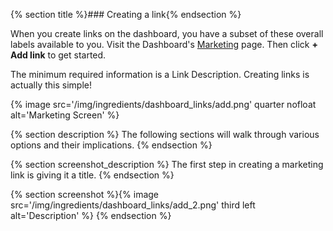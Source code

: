 
{% section title %}### Creating a link{% endsection %}

When you create links on the dashboard, you have a subset of these overall labels available to you. Visit the Dashboard's [Marketing](https://dashboard.branch.io/#/marketing) page. Then click **+ Add link** to get started.

The minimum required information is a Link Description. Creating links is actually this simple!

{% image src='/img/ingredients/dashboard_links/add.png' quarter nofloat alt='Marketing Screen' %}

{% section description %}
The following sections will walk through various options and their implications.
{% endsection %}

{% section screenshot_description %}
The first step in creating a marketing link is giving it a title.
{% endsection %}

{% section screenshot %}{% image src='/img/ingredients/dashboard_links/add_2.png' third left alt='Description' %}
{% endsection %}
